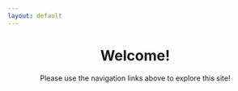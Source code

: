 ```yaml
---
layout: default 
---
```


<h1 align='center'>Welcome!</h1>

<p align='center'>Please use the navigation links above to explore this site!</p>
